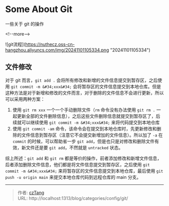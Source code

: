 # Some About Git


一些关于 git 的操作

&lt;!--more--&gt; 

![git流程](https://nuthecz.oss-cn-hangzhou.aliyuncs.com/img/20241101105334.png &#34;20241101105334&#34;)

## 文件修改

对于 git 而言，`git add .` 会将所有修改和新增的文件信息提交到暂存区，之后使用 `git commit -m &#34;xxx&#34;` 会将暂存区的文件信息提交到本地仓库。但是这种方法是对于新增和修改的文件而言，对于删除的文件信息不会进行更新，所以可以采用两种方案：

1. 使用 `git rm xxx` 一个一个手动删除文件（`rm` 命令没有办法使用 `git rm .` 一起更新全部的文件删除信息），之后这些文件删除信息就提交到暂存区了，后续就可以继续使用 `git commit -m &#34;xxx&#34;` 来将代码提交到本地仓库
2. 使用 `git commit -am` 命令，该命令会在提交到本地仓库时，先更新修改和删除的文件信息到暂存区（注意它不会提交新增加的文件信息）。所以加了 `-a` 在 `commit` 的时候，可以帮助省一步 `git add`，但是也只是对修改和删除文件有效，新文件还是要 `git add`，不然就是 `untracked` 状态。

综上所述：`git add` 和 `git rm` 都是等价的操作，前者添加修改和新增文件信息，后者添加删除文件信息，他们都是将文件信息提交到暂存区，之后使用 `git commit -m &#34;xxx&#34;` 来将暂存区的文件信息提交到本地仓库，最后使用 `git push -u origin main` 来提交本地仓库代码到远程仓库的 main 分支。

---

> 作者: [czTang](https://github.com/czTangt)  
> URL: http://localhost:1313/blog/categories/config/git/  

